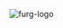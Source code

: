 ![furg-logo](https://github.com/Fabio-CDias/3D-logo-FURG/assets/137723212/7f2c5f07-ba6c-4bc1-bcb9-9070d27723a4)
